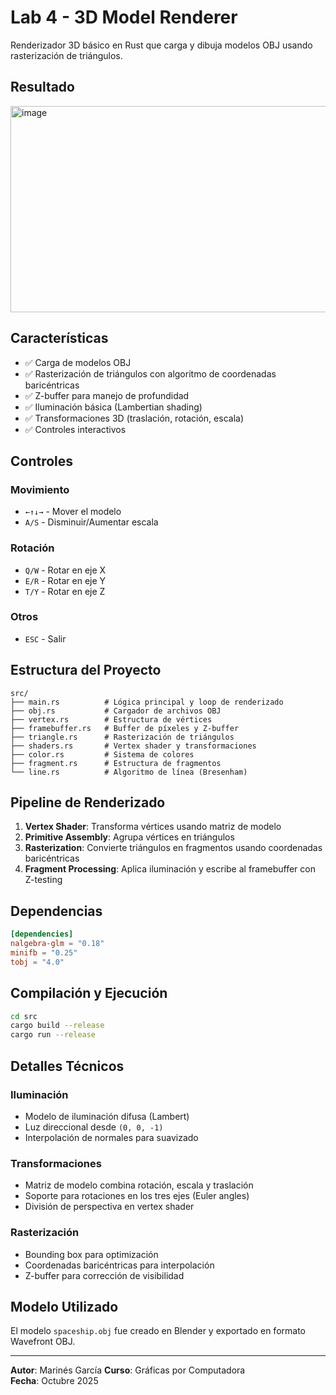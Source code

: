 # Lab 4 - 3D Model Renderer

Renderizador 3D básico en Rust que carga y dibuja modelos OBJ usando rasterización de triángulos.

## Resultado

<img width="631" height="330" alt="image" src="https://github.com/user-attachments/assets/0e03dd8f-3485-4c16-9c25-76777b05497a" />

## Características

- ✅ Carga de modelos OBJ
- ✅ Rasterización de triángulos con algoritmo de coordenadas baricéntricas
- ✅ Z-buffer para manejo de profundidad
- ✅ Iluminación básica (Lambertian shading)
- ✅ Transformaciones 3D (traslación, rotación, escala)
- ✅ Controles interactivos

## Controles

### Movimiento
- `←↑↓→` - Mover el modelo
- `A/S` - Disminuir/Aumentar escala

### Rotación
- `Q/W` - Rotar en eje X
- `E/R` - Rotar en eje Y
- `T/Y` - Rotar en eje Z

### Otros
- `ESC` - Salir

## Estructura del Proyecto

```
src/
├── main.rs          # Lógica principal y loop de renderizado
├── obj.rs           # Cargador de archivos OBJ
├── vertex.rs        # Estructura de vértices
├── framebuffer.rs   # Buffer de píxeles y Z-buffer
├── triangle.rs      # Rasterización de triángulos
├── shaders.rs       # Vertex shader y transformaciones
├── color.rs         # Sistema de colores
├── fragment.rs      # Estructura de fragmentos
└── line.rs          # Algoritmo de línea (Bresenham)
```

## Pipeline de Renderizado

1. **Vertex Shader**: Transforma vértices usando matriz de modelo
2. **Primitive Assembly**: Agrupa vértices en triángulos
3. **Rasterization**: Convierte triángulos en fragmentos usando coordenadas baricéntricas
4. **Fragment Processing**: Aplica iluminación y escribe al framebuffer con Z-testing

## Dependencias

```toml
[dependencies]
nalgebra-glm = "0.18"
minifb = "0.25"
tobj = "4.0"
```

## Compilación y Ejecución

```bash
cd src
cargo build --release
cargo run --release
```

## Detalles Técnicos

### Iluminación
- Modelo de iluminación difusa (Lambert)
- Luz direccional desde `(0, 0, -1)`
- Interpolación de normales para suavizado

### Transformaciones
- Matriz de modelo combina rotación, escala y traslación
- Soporte para rotaciones en los tres ejes (Euler angles)
- División de perspectiva en vertex shader

### Rasterización
- Bounding box para optimización
- Coordenadas baricéntricas para interpolación
- Z-buffer para corrección de visibilidad

## Modelo Utilizado

El modelo `spaceship.obj` fue creado en Blender y exportado en formato Wavefront OBJ.

---

**Autor**: Marinés García 
**Curso**: Gráficas por Computadora  
**Fecha**: Octubre 2025
